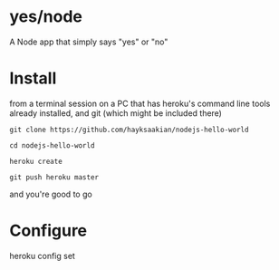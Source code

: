 yes/node
==================

A Node app that simply says "yes" or "no"

Install
==================

from a terminal session on a PC that has heroku's command line tools already installed, and git (which might be included there)

    git clone https://github.com/hayksaakian/nodejs-hello-world
    
    cd nodejs-hello-world
    
    heroku create

    git push heroku master

and you're good to go

Configure
==================

heroku config set


